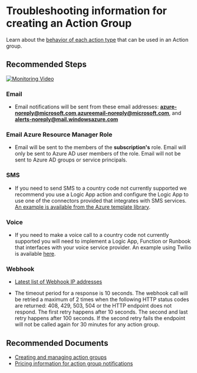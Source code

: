 <properties
    pageTitle="Creating, editing or deleting an action group in the Azure portal"
    description="I'm trying to create, edit or delete an action group but I'm getting an error, or I don't know how to configure it"
    infoBubbleText=""
    service="microsoft.insights"
    resource="actiongroups"
    authors="dkamstra"
	ms.author="dukek"
    displayOrder="1"
    articleId="alerts-crud-ui-action-group"
    diagnosticScenario=""
    selfHelpType="generic"
    supportTopicIds="32739778"
    resourceTags=""
    productPesIds="15454"
    cloudEnvironments="public,fairfax,mooncake,usnat,ussec"
    ownershipId="AzureMonitoring_ActionGroup"
/>

# Troubleshooting information for creating an Action Group

Learn about the [behavior of each action type](https://go.microsoft.com/fwlink/?linkid=827201#action-specific-information) that can be used in an Action group.

## **Recommended Steps**
[![Monitoring Video](https://docs.microsoft.com/en-us/azure/azure-monitor/app/media/troubleshoot/alerts/how-to-configure-an-alert-rule.png)](https://www.microsoft.com/en-us/videoplayer/embed/RE4tflw)

### Email

* Email notifications will be sent from these email addresses: **azure-noreply@microsoft.com**,**azureemail-noreply@microsoft.com**, and **alerts-noreply@mail.windowsazure.com**

### Email Azure Resource Manager Role
* Email will be sent to the members of the **subscription's** role. Email will only be sent to Azure AD user members of the role. Email will not be sent to Azure AD groups or service principals.

### SMS

* If you need to send SMS to a country code not currently supported we recommend you use a Logic App action and configure the Logic App to use one of the connectors provided that integrates with SMS services. [An example is available from the Azure template library](https://azure.microsoft.com/resources/templates/201-alert-to-text-message-with-logic-app/).

### Voice

* If you need to make a voice call to a country code not currently supported you will need to implement a Logic App, Function or Runbook that interfaces with your voice service provider. An example using Twilio is available [here](https://github.com/jjindrich/jjazure-twilio).

### Webhook

* [Latest list of Webhook IP addresses](https://docs.microsoft.com/azure/azure-monitor/platform/action-groups#webhook)

* The timeout period for a response is 10 seconds. The webhook call will be retried a maximum of 2 times when the following HTTP status codes are returned: 408, 429, 503, 504 or the HTTP endpoint does not respond. The first retry happens after 10 seconds. The second and last retry happens after 100 seconds. If the second retry fails the endpoint will not be called again for 30 minutes for any action group.

## **Recommended Documents**

* [Creating and managing action groups](https://docs.microsoft.com/azure/monitoring-and-diagnostics/monitoring-action-groups)<br>
* [Pricing information for action group notifications](https://azure.microsoft.com/pricing/details/monitor/)